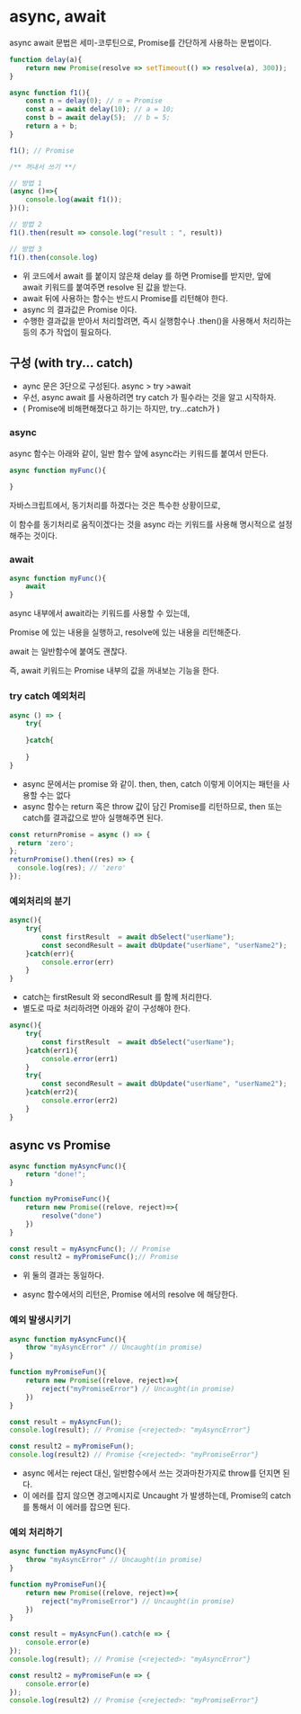 # async, await

 async await 문법은 세미-코루틴으로,  Promise를 간단하게 사용하는 문법이다. 

```javascript
function delay(a){
    return new Promise(resolve => setTimeout(() => resolve(a), 300));
}

async function f1(){
    const n = delay(0); // n = Promise
    const a = await delay(10); // a = 10;
    const b = await delay(5);  // b = 5;
    return a + b;
}

f1(); // Promise

/** 꺼내서 쓰기 **/

// 방법 1
(async ()=>{
    console.log(await f1()); 
})();

// 방법 2
f1().then(result => console.log("result : ", result))

// 방법 3
f1().then(console.log)
```

- 위 코드에서 await 를 붙이지 않은채 delay 를 하면 Promise를 받지만,  앞에 await 키워드를 붙여주면 resolve 된 값을 받는다. 
- await 뒤에 사용하는 함수는 반드시 Promise를 리턴해야 한다. 
- async 의 결과값은 Promise 이다. 
- 수행한 결과값을 받아서 처리할려면, 즉시 실행함수나 .then()을 사용해서 처리하는 등의 추가 작업이 필요하다.



## 구성 (with try... catch)

- aync 문은 3단으로 구성된다.  async > try >await
- 우선, async await 를 사용하려면 try catch 가 필수라는 것을 알고 시작하자. 
- ( Promise에 비해편해졌다고 하기는 하지만, try...catch가 )



### async

async 함수는 아래와 같이, 일반 함수 앞에 async라는 키워드를 붙여서 만든다. 

```javascript
async function myFunc(){
    
}
```

자바스크립트에서, 동기처리를 하겠다는 것은 특수한 상황이므로, 

이 함수를 동기처리로 움직이겠다는 것을 async 라는 키워드를 사용해 명시적으로 설정해주는 것이다. 



### await

```javascript
async function myFunc(){
    await
}
```

async 내부에서 await라는 키워드를 사용할 수 있는데, 

Promise 에 있는 내용을 실행하고, resolve에 있는 내용을 리턴해준다.

await 는 일반함수에 붙여도 괜찮다.



즉, await 키워드는 Promise 내부의 값을 꺼내보는 기능을 한다.



### try catch 예외처리 

```javascript
async () => {
    try{
        
    }catch{
        
    }
}
```

- async 문에서는 promise 와 같이. then, then, catch 이렇게 이어지는 패턴을 사용할 수는 없다
- async 함수는 return 혹은 throw 값이 담긴 Promise를 리턴하므로, then 또는 catch를 결과값으로 받아 실행해주면 된다.

```javascript
const returnPromise = async () => {
  return 'zero';
};
returnPromise().then((res) => {
  console.log(res); // 'zero'
});
```



### 예외처리의 분기

```javascript
async(){
    try{
        const firstResult  = await dbSelect("userName");
        const secondResult = await dbUpdate("userName", "userName2");
    }catch(err){
        console.error(err)
    }
}
```

- catch는 firstResult 와 secondResult 를 함께 처리한다. 
- 별도로 따로 처리하려면 아래와 같이 구성해야 한다. 



```javascript
async(){
    try{
        const firstResult  = await dbSelect("userName");
    }catch(err1){
        console.error(err1)
    }
    try{
        const secondResult = await dbUpdate("userName", "userName2");
    }catch(err2){
        console.error(err2)
    }
}
```





## async vs Promise

```javascript
async function myAsyncFunc(){
    return "done!";
}

function myPromiseFunc(){
    return new Promise((relove, reject)=>{
        resolve("done")
    })
}

const result = myAsyncFunc(); // Promise
const result2 = myPromiseFunc();// Promise
```

- 위 둘의 결과는 동일하다. 

- async 함수에서의 리턴은, Promise 에서의 resolve 에 해당한다.



### 예외 발생시키기

```javascript
async function myAsyncFunc(){
    throw "myAsyncError" // Uncaught(in promise)
}

function myPromiseFun(){
    return new Promise((relove, reject)=>{
        reject("myPromiseError") // Uncaught(in promise)
    })
}

const result = myAsyncFun();
console.log(result); // Promise {<rejected>: "myAsyncError"} 

const result2 = myPromiseFun();
console.log(result2) // Promise {<rejected>: "myPromiseError"} 
```

- async 에서는 reject 대신, 일반함수에서 쓰는 것과마찬가지로 throw를 던지면 된다. 
- 이 에러를 잡지 않으면 경고메시지로 Uncaught 가 발생하는데, Promise의 catch를 통해서 이 에러를 잡으면 된다. 



### 예외 처리하기

```javascript
async function myAsyncFunc(){
    throw "myAsyncError" // Uncaught(in promise)
}

function myPromiseFun(){
    return new Promise((relove, reject)=>{
        reject("myPromiseError") // Uncaught(in promise)
    })
}

const result = myAsyncFun().catch(e => {
    console.error(e)
});
console.log(result); // Promise {<rejected>: "myAsyncError"} 

const result2 = myPromiseFun(e => {
    console.error(e)
});
console.log(result2) // Promise {<rejected>: "myPromiseError"} 
```

